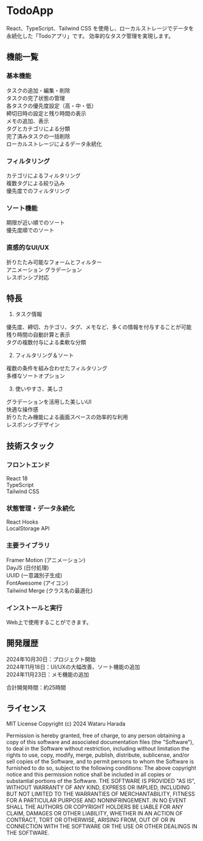 # TodoApp

React、TypeScript、Tailwind CSS を使用し、ローカルストレージでデータを永続化した「Todoアプリ」です。
効率的なタスク管理を実現します。

## 機能一覧

### 基本機能

タスクの追加・編集・削除  
タスクの完了状態の管理  
各タスクの優先度設定（高・中・低）  
締切日時の設定と残り時間の表示  
メモの追加、表示  
タグとカテゴリによる分類  
完了済みタスクの一括削除  
ローカルストレージによるデータ永続化

### フィルタリング

カテゴリによるフィルタリング  
複数タグによる絞り込み  
優先度でのフィルタリング

### ソート機能

期限が近い順でのソート  
優先度順でのソート

### 直感的なUI/UX

折りたたみ可能なフォームとフィルター  
アニメーション
グラデーション  
レスポンシブ対応

## 特長

1. タスク情報

優先度、締切、カテゴリ、タグ、メモなど、多くの情報を付与することが可能  
残り時間の自動計算と表示  
タグの複数付与による柔軟な分類

2. フィルタリング＆ソート

複数の条件を組み合わせたフィルタリング  
多様なソートオプション

3. 使いやすさ、美しさ

グラデーションを活用した美しいUI  
快適な操作感  
折りたたみ機能による画面スペースの効率的な利用  
レスポンシブデザイン

## 技術スタック

### フロントエンド

React 18  
TypeScript  
Tailwind CSS

### 状態管理・データ永続化

React Hooks  
LocalStorage API

### 主要ライブラリ

Framer Motion (アニメーション)  
DayJS (日付処理)  
UUID (一意識別子生成)  
FontAwesome (アイコン)  
Tailwind Merge (クラス名の最適化)

### インストールと実行

Web上で使用することができます。

## 開発履歴

2024年10月30日：プロジェクト開始  
2024年11月18日：UI/UXの大幅改善、ソート機能の追加  
2024年11月23日：メモ機能の追加

合計開発時間：約25時間

## ライセンス

MIT License
Copyright (c) 2024 Wataru Harada

Permission is hereby granted, free of charge, to any person obtaining a copy
of this software and associated documentation files (the "Software"), to deal
in the Software without restriction, including without limitation the rights
to use, copy, modify, merge, publish, distribute, sublicense, and/or sell
copies of the Software, and to permit persons to whom the Software is
furnished to do so, subject to the following conditions:
The above copyright notice and this permission notice shall be included in all
copies or substantial portions of the Software.
THE SOFTWARE IS PROVIDED "AS IS", WITHOUT WARRANTY OF ANY KIND, EXPRESS OR
IMPLIED, INCLUDING BUT NOT LIMITED TO THE WARRANTIES OF MERCHANTABILITY,
FITNESS FOR A PARTICULAR PURPOSE AND NONINFRINGEMENT. IN NO EVENT SHALL THE
AUTHORS OR COPYRIGHT HOLDERS BE LIABLE FOR ANY CLAIM, DAMAGES OR OTHER
LIABILITY, WHETHER IN AN ACTION OF CONTRACT, TORT OR OTHERWISE, ARISING FROM,
OUT OF OR IN CONNECTION WITH THE SOFTWARE OR THE USE OR OTHER DEALINGS IN THE
SOFTWARE.
